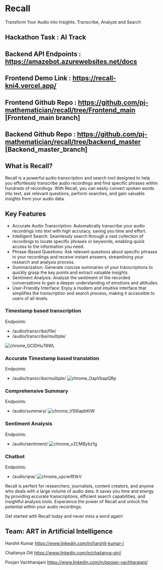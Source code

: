 # Recall
Transform Your Audio into Insights: Transcribe, Analyze and Search

## Hackathon Task : AI Track

## Backend API Endpoints : https://amazebot.azurewebsites.net/docs

## Frontend Demo Link : https://recall-kni4.vercel.app/

## Frontend Github Repo : https://github.com/pj-mathematician/recall/tree/Frontend_main  [Frontend_main branch]
## Backend Github Repo : https://github.com/pj-mathematician/recall/tree/backend_master [Backend_master_branch]

## What is Recall?
Recall is a powerful audio transcription and search tool designed to help you effortlessly transcribe audio recordings and find specific phrases within hundreds of recordings. With Recall, you can easily convert spoken words into text, ask relevant questions, perform searches, and gain valuable insights from your audio data.


## Key Features
- Accurate Audio Transcription: Automatically transcribe your audio recordings into text with high accuracy, saving you time and effort.
- Intelligent Search: Seamlessly search through a vast collection of recordings to locate specific phrases or keywords, enabling quick access to the information you need.
- Phrase-Based Questions: Ask relevant questions about specific phrases in your recordings and receive instant answers, streamlining your research and analysis process.
- Summarization: Generate concise summaries of your transcriptions to quickly grasp the key points and extract valuable insights.
- Sentiment Analysis: Analyze the sentiment of the recorded conversations to gain a deeper understanding of emotions and attitudes.
- User-Friendly Interface: Enjoy a modern and intuitive interface that simplifies the transcription and search process, making it accessible to users of all levels.

### Timestamp based transcription
Endpoints:
* /audio/transcribe/file/
* /audio/transcribe/multiple/

![chrome_GClDHu78WL](https://github.com/pj-mathematician/recall/assets/55710610/aba93453-6239-4939-8163-61e26e8fbfa7)

### Accurate Timestamp based translation
Endpoints:
* /audio/transcribe/multiple/
![chrome_OapVbapQRp](https://github.com/pj-mathematician/recall/assets/55710610/0c55a216-4df4-4a97-83f3-9a6a805bc62b)

### Comprehensive Summary
Endpoints:
* /audio/summary/
![chrome_VSl6apbKtW](https://github.com/pj-mathematician/recall/assets/55710610/f3dfcd4e-3888-4ccd-9887-50d40ef232d0)

### Sentiment Analysis
Endpoints: 
* /audio/sentiment/
![chrome_vZCMBybz1g](https://github.com/pj-mathematician/recall/assets/55710610/2cd088cf-5fcb-429f-afad-1a17c569c52c)

### Chatbot
Endpoints:
* /audio/qna/
![chrome_upcwifEtkV](https://github.com/pj-mathematician/recall/assets/55710610/ec7b4f57-672e-44ad-b298-e519ba728b97)

Recall is perfect for researchers, journalists, content creators, and anyone who deals with a large volume of audio data. It saves you time and energy by providing accurate transcriptions, efficient search capabilities, and insightful analysis tools. Experience the power of Recall and unlock the potential within your audio recordings.

Get started with Recall today and never miss a word again!

## Team: ART in Artificial Intelligence
Harshit Kumar https://www.linkedin.com/in/harshit-kumar-/

Chaitanya Giti https://www.linkedin.com/in/chaitanya-giri/

Poojan Vachharajani https://www.linkedin.com/in/poojan-vachharajani/

